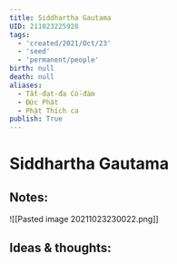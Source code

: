 ```yaml
---
title: Siddhartha Gautama
UID: 211023225928
tags:
  - 'created/2021/Oct/23'
  - 'seed'
  - 'permanent/people'
birth: null
death: null
aliases:
  - Tất-đạt-đa Cồ-đàm
  - Đức Phật
  - Phật Thích ca
publish: True
---
```

# Siddhartha Gautama

## Notes:
![[Pasted image 20211023230022.png]]

## Ideas & thoughts:
